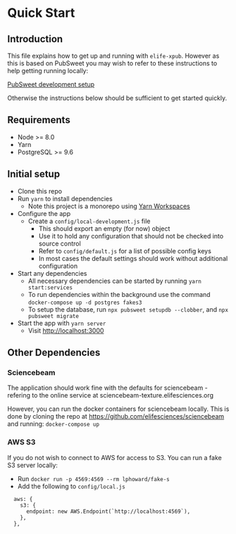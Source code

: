 # Quick Start

## Introduction

This file explains how to get up and running with `elife-xpub`. However as this is based on PubSweet you may wish to refer to these instructions to help getting running locally:

[PubSweet development setup](https://gitlab.coko.foundation/pubsweet/pubsweet/wikis/Development:-setup)

Otherwise the instructions below should be sufficient to get started quickly.

## Requirements

- Node >= 8.0
- Yarn
- PostgreSQL >= 9.6

## Initial setup

- Clone this repo
- Run `yarn` to install dependencies
  - Note this project is a monorepo using [Yarn Workspaces](https://yarnpkg.com/lang/en/docs/workspaces/)
- Configure the app
  - Create a `config/local-development.js` file
    - This should export an empty (for now) object
    - Use it to hold any configuration that should not be checked into source control
    - Refer to `config/default.js` for a list of possible config keys
    - In most cases the default settings should work without additional configuration
- Start any dependencies
  - All necessary dependencies can be started by running `yarn start:services`
  - To run dependencies within the background use the command `docker-compose up -d postgres fakes3`
  - To setup the database, run `npx pubsweet setupdb --clobber`, and `npx pubsweet migrate`
- Start the app with `yarn server`
  - Visit <http://localhost:3000>

## Other Dependencies

### Sciencebeam

The application should work fine with the defaults for sciencebeam - refering to the online service at sciencebeam-texture.elifesciences.org

However, you can run the docker containers for sciencebeam locally. This is done by cloning the repo at https://github.com/elifesciences/sciencebeam and running: `docker-compose up`

### AWS S3

If you do not wish to connect to AWS for access to S3. You can run a fake S3 server locally:

- Run `docker run -p 4569:4569 --rm lphoward/fake-s`
- Add the following to `config/local.js`

```
  aws: {
    s3: {
      endpoint: new AWS.Endpoint(`http://localhost:4569`),
    },
  },
```
